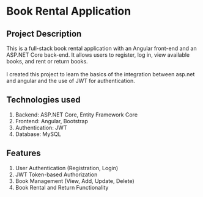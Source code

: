 # Book Rental Application
## Project Description
<p>This is a full-stack book rental application with an Angular front-end and an ASP.NET Core back-end. It allows users to register, log in, view available books, and rent or return books.<br><br>
I created this project to learn the basics of the integration between asp.net and angular and the use of JWT for authentication.</p>

## Technologies used

<ol>
<li>Backend: ASP.NET Core, Entity Framework Core</li>
<li>Frontend: Angular, Bootstrap</li>
<li>Authentication: JWT</li>
<li>Database: MySQL</li>
</ol>

## Features
<ol>
<li>User Authentication (Registration, Login)</li>
<li>JWT Token-based Authorization</li>
<li>Book Management (View, Add, Update, Delete)</li>
<li>Book Rental and Return Functionality</li>
</ol>
